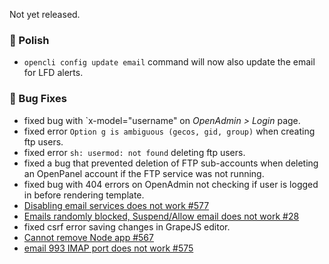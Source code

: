 Not yet released.

### 💅 Polish
- `opencli config update email` command will now also update the email for LFD alerts.

### 🐛 Bug Fixes
- fixed bug with `x-model="username" on *OpenAdmin > Login* page.
- fixed error `Option g is ambiguous (gecos, gid, group)` when creating ftp users.
- fixed error `sh: usermod: not found` deleting ftp users. 
- fixed a bug that prevented deletion of FTP sub-accounts when deleting an OpenPanel account if the FTP service was not running.
- fixed bug with 404 errors on OpenAdmin not checking if user is logged in before rendering template.
- [Disabling email services does not work #577](https://github.com/stefanpejcic/OpenPanel/issues/577)
- [Emails randomly blocked, Suspend/Allow email does not work #28](https://github.com/stefanpejcic/OpenPanel/issues/578)
- fixed csrf error saving changes in GrapeJS editor.
- [Cannot remove Node app #567](https://github.com/stefanpejcic/OpenPanel/issues/567)
- [email 993 IMAP port does not work #575](https://github.com/stefanpejcic/OpenPanel/issues/575)

